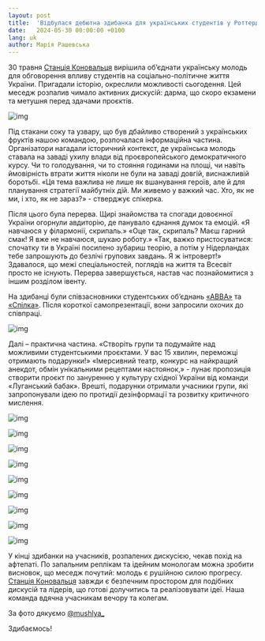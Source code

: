 ```yaml
---
layout: post
title:  'Відбулася дебютна здибанка для українських студентів у Роттердамі. “Як молодь творить історію”'
date:   2024-05-30 00:00:00 +0100
lang: uk
author: Марія Рашевська
---
```


30 травня [Станція Коновальця](konovalets-station.com) вирішила об’єднати українську молодь для обговорення впливу студентів на соціально-політичне життя України. Пригадали історію, окреслили можливості сьогодення. Цей меседж розпалив чимало активних дискусій: дарма, що скоро екзамени та метушня перед здачами проєктів. 

![img](/assets/images/2024-06-10/P1080377.JPG)

Під стакани соку та узвару, що був дбайливо створений з українських фруктів нашою командою, розпочалася інформаційна частина. Організатори нагадали історичний контекст, де українська молодь ставала на заваді ухилу влади від проєвропейського демократичного курсу. Чи то голодування, чи то стояння годинами на площі, чи навіть ймовірність втрати життя ніколи не були на заваді довгій, виснажливій боротьбі. «Ця тема важлива не лише як вшанування героїв, але й для планування стратегії майбутніх дій. Ми живемо у важкий час. Хто, як не ми, і хто, як не зараз?» - стверджує спікерка. 

Після цього була перерва. Щирі знайомства та спогади довоєнної України огорнули авдиторію, де панувало єднання думок та емоцій. «Я навчаюся у філармонії, скрипаль.» «Оце так, скрипаль? Маєш гарний смак! Я вже не навчаюся, шукаю роботу.» «Так, важко пристосуватися: спочатку ти в Україні посилено зубариш теорію, а потім у Нідерландах тебе запрошують до безлічі групових завдань. Я ж інтроверт!» Здавалося, що межі спеціальностей, поглядів на життя та Всесвіт просто не існують. Перерва завершується, настав час познайомитися з іншим розділом івенту. 

На здибанці були співзасновники студентських об’єднань [«АВВА»](https://www.instagram.com/abba.association.leiden/) та [«Спілка»](https://www.instagram.com/spilka.eur/). Після короткої самопрезентації, вони запросили охочих до співпраці. 

![img](/assets/images/2024-06-10/P1080383.JPG)

Далі – практична частина. «Створіть групи та подумайте над можливими студентськими проєктами. У вас 15 хвилин, переможці отримають подарунки!» «Імерсивний театр, конкурс на найкращий анекдот, обмін унікальними рецептами настоянок,» - лунає пропозиція створити проєкт по зануренню у культуру східної України від команди «Луганський бабак». Врешті, подарунки отримали учасники групи, які запропонували ідею по протидії дезінформації та розвитку критичного мислення. 

![img](/assets/images/2024-06-10/P1080657.JPG)

![img](/assets/images/2024-06-10/P1080563.JPG)

![img](/assets/images/2024-06-10/P1080603.JPG)

![img](/assets/images/2024-06-10/P1080542.JPG)

![img](/assets/images/2024-06-10/P1080619.JPG)

![img](/assets/images/2024-06-10/P1080460.JPG)

![img](/assets/images/2024-06-10/P1080665.JPG)

![img](/assets/images/2024-06-10/P1080521.JPG)

![img](/assets/images/2024-06-10/P1080436.JPG)


У кінці здибанки на учасників, розпалених дискусією, чекав похід на афтепаті. По запальним реплікам та ідейним монологам можна зробити висновок, що меседж почутий: молодь є рушійною силою прогресу. [Станція Коновальця](konovalets-station.com) завжди є безпечним простором для подібних дискусій та лідерів, що готові долучитись та реалізовувати ідеї. Наша команда вдячна учасникам вечору та колегам.

За фото дякуємо [@mushlya_](https://www.instagram.com/mushlya_/)

Здибаємось!




